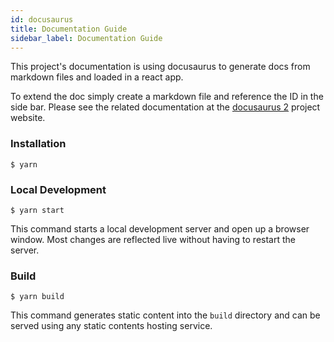 ```yaml
---
id: docusaurus
title: Documentation Guide
sidebar_label: Documentation Guide
---
```


This project's documentation is using docusaurus to generate docs from markdown files and loaded in a react app.

To extend the doc simply create a markdown file and reference the ID in the side bar. Please see the related documentation
at the [docusaurus 2](https://v2.docusaurus.io/) project website.

### Installation

```
$ yarn
```

### Local Development

```
$ yarn start
```

This command starts a local development server and open up a browser window. Most changes are reflected live without having to restart the server.

### Build

```
$ yarn build
```

This command generates static content into the `build` directory and can be served using any static contents hosting service.
